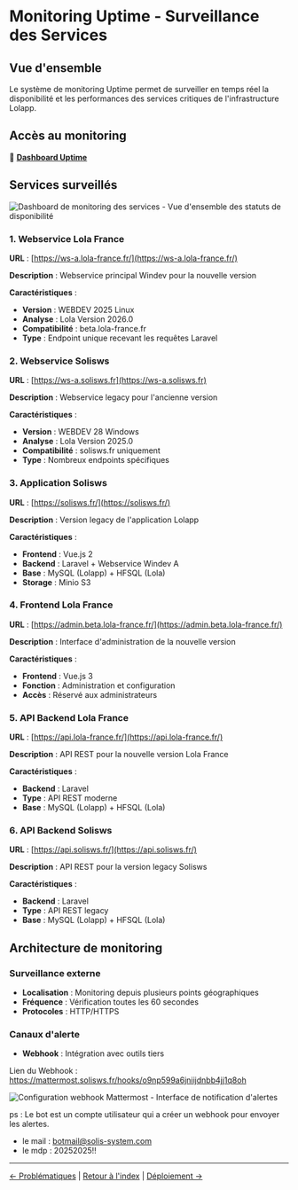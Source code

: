 # Monitoring Uptime - Surveillance des Services

## Vue d'ensemble

Le système de monitoring Uptime permet de surveiller en temps réel la disponibilité et les performances des services critiques de l'infrastructure Lolapp.

## Accès au monitoring

🔗 [**Dashboard Uptime**](https://uptime.lola-france.fr/status/solis)

## Services surveillés

![Dashboard de monitoring des services - Vue d'ensemble des statuts de disponibilité](https://imgur.com/epCyW6p.png)

### 1. Webservice Lola France

**URL** : [https://ws-a.lola-france.fr/](https://ws-a.lola-france.fr/)

**Description** : Webservice principal Windev pour la nouvelle version

**Caractéristiques** :
- **Version** : WEBDEV 2025 Linux
- **Analyse** : Lola Version 2026.0
- **Compatibilité** : beta.lola-france.fr
- **Type** : Endpoint unique recevant les requêtes Laravel

### 2. Webservice Solisws

**URL** : [https://ws-a.solisws.fr](https://ws-a.solisws.fr)

**Description** : Webservice legacy pour l'ancienne version

**Caractéristiques** :
- **Version** : WEBDEV 28 Windows
- **Analyse** : Lola Version 2025.0
- **Compatibilité** : solisws.fr uniquement
- **Type** : Nombreux endpoints spécifiques

### 3. Application Solisws

**URL** : [https://solisws.fr/](https://solisws.fr/)

**Description** : Version legacy de l'application Lolapp

**Caractéristiques** :
- **Frontend** : Vue.js 2
- **Backend** : Laravel + Webservice Windev A
- **Base** : MySQL (Lolapp) + HFSQL (Lola)
- **Storage** : Minio S3

### 4. Frontend Lola France

**URL** : [https://admin.beta.lola-france.fr/](https://admin.beta.lola-france.fr/)

**Description** : Interface d'administration de la nouvelle version

**Caractéristiques** :
- **Frontend** : Vue.js 3
- **Fonction** : Administration et configuration
- **Accès** : Réservé aux administrateurs

### 5. API Backend Lola France

**URL** : [https://api.lola-france.fr/](https://api.lola-france.fr/)

**Description** : API REST pour la nouvelle version Lola France

**Caractéristiques** :
- **Backend** : Laravel
- **Type** : API REST moderne
- **Base** : MySQL (Lolapp) + HFSQL (Lola)

### 6. API Backend Solisws

**URL** : [https://api.solisws.fr/](https://api.solisws.fr/)

**Description** : API REST pour la version legacy Solisws

**Caractéristiques** :
- **Backend** : Laravel
- **Type** : API REST legacy
- **Base** : MySQL (Lolapp) + HFSQL (Lola)

## Architecture de monitoring

### Surveillance externe

- **Localisation** : Monitoring depuis plusieurs points géographiques
- **Fréquence** : Vérification toutes les 60 secondes
- **Protocoles** : HTTP/HTTPS

### Canaux d'alerte

- **Webhook** : Intégration avec outils tiers

Lien du Webhook : https://mattermost.solisws.fr/hooks/o9np599a6jniijdnbb4jj1q8oh

![Configuration webhook Mattermost - Interface de notification d'alertes](https://imgur.com/QNQPeaa.png)

ps : Le bot est un compte utilisateur qui a créer un webhook pour envoyer les alertes. 
- le mail : botmail@solis-system.com
- le mdp : 20252025!!


---

[← Problématiques](issues.md) | [Retour à l'index](./) | [Déploiement →](deployment.md)